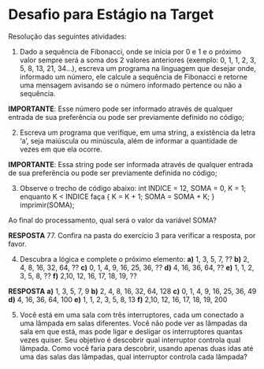 # Desafio para Estágio na Target

Resolução das seguintes atividades:

1. Dado a sequência de Fibonacci, onde se inicia por 0 e 1 e o próximo valor sempre será a soma dos 2 valores anteriores (exemplo: 0, 1, 1, 2, 3, 5, 8, 13, 21, 34...), escreva um programa na linguagem que desejar onde, informado um número, ele calcule a sequência de Fibonacci e retorne uma mensagem avisando se o número informado pertence ou não a sequência.

**IMPORTANTE**: Esse número pode ser informado através de qualquer entrada de sua preferência ou pode ser previamente definido no código;

2. Escreva um programa que verifique, em uma string, a existência da letra ‘a’, seja maiúscula ou minúscula, além de informar a quantidade de vezes em que ela ocorre.

**IMPORTANTE**: Essa string pode ser informada através de qualquer entrada de sua preferência ou pode ser previamente definida no código;

3. Observe o trecho de código abaixo: int INDICE = 12, SOMA = 0, K = 1; enquanto K < INDICE faça { K = K + 1; SOMA = SOMA + K; } imprimir(SOMA);

Ao final do processamento, qual será o valor da variável SOMA?

**RESPOSTA** 77. Confira na pasta do exercício 3 para verificar a resposta, por favor.

4. Descubra a lógica e complete o próximo elemento:
   **a)** 1, 3, 5, 7, ??
   **b)** 2, 4, 8, 16, 32, 64, ??
   **c)** 0, 1, 4, 9, 16, 25, 36, ??
   **d)** 4, 16, 36, 64, ??
   **e)** 1, 1, 2, 3, 5, 8, ??
   **f)** 2,10, 12, 16, 17, 18, 19, ??

**RESPOSTA**
**a)** 1, 3, 5, 7, 9
**b)** 2, 4, 8, 16, 32, 64, 128
**c)** 0, 1, 4, 9, 16, 25, 36, 49
**d)** 4, 16, 36, 64, 100
**e)** 1, 1, 2, 3, 5, 8, 13
**f)** 2,10, 12, 16, 17, 18, 19, 200

5. Você está em uma sala com três interruptores, cada um conectado a uma lâmpada em salas diferentes. Você não pode ver as lâmpadas da sala em que está, mas pode ligar e desligar os interruptores quantas vezes quiser. Seu objetivo é descobrir qual interruptor controla qual lâmpada. Como você faria para descobrir, usando apenas duas idas até uma das salas das lâmpadas, qual interruptor controla cada lâmpada?
